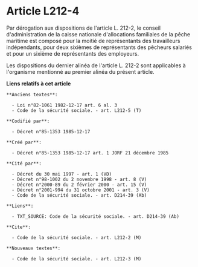 # Article L212-4

Par dérogation aux dispositions de l'article L. 212-2, le conseil d'administration de la caisse nationale d'allocations
familiales de la pêche maritime est composé pour la moitié de représentants des travailleurs indépendants, pour deux sixièmes
de représentants des pêcheurs salariés et pour un sixième de représentants des employeurs. 

Les dispositions du dernier alinéa de l'article L. 212-2 sont applicables à l'organisme mentionné au premier alinéa du
présent article.

**Liens relatifs à cet article**

	**Anciens textes**:

	  - Loi n°82-1061 1982-12-17 art. 6 al. 3
	  - Code de la sécurité sociale. - art. L212-5 (T)

	**Codifié par**:

	  - Décret n°85-1353 1985-12-17

	**Créé par**:

	  - Décret n°85-1353 1985-12-17 art. 1 JORF 21 décembre 1985

	**Cité par**:

	  - Décret du 30 mai 1997 - art. 1 (VD)
	  - Décret n°98-1002 du 2 novembre 1998 - art. 8 (V)
	  - Décret n°2000-89 du 2 février 2000 - art. 15 (V)
	  - Décret n°2001-994 du 31 octobre 2001 - art. 3 (V)
	  - Code de la sécurité sociale. - art. D214-39 (Ab)

	**Liens**:

	  - TXT_SOURCE: Code de la sécurité sociale. - art. D214-39 (Ab)

	**Cite**:

	  - Code de la sécurité sociale. - art. L212-2 (M)

	**Nouveaux textes**:

	  - Code de la sécurité sociale. - art. L212-3 (M)
